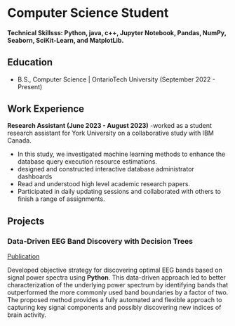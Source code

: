 # Computer Science Student

#### Technical Skillsss: Python, java, c++, Jupyter Notebook, Pandas, NumPy, Seaborn, SciKit-Learn, and MatplotLib.

## Education	        		
- B.S., Computer Science | OntarioTech University (September 2022 - Present)

## Work Experience
**Research Assistant (June 2023 - August 2023)**
-worked as a  student research assistant for York University on a collaborative study with IBM Canada. 
- In this study, we investigated machine learning methods to enhance the database query execution resource estimations.
- designed and constructed interactive database administrator dashboards
- Read and understood high level academic research papers.
- Participated in daily updating sessions and collaborated with others to finish a range of assignments.



## Projects
### Data-Driven EEG Band Discovery with Decision Trees
[Publication](https://www.mdpi.com/1424-8220/22/8/3048)

Developed objective strategy for discovering optimal EEG bands based on signal power spectra using **Python**. This data-driven approach led to better characterization of the underlying power spectrum by identifying bands that outperformed the more commonly used band boundaries by a factor of two. The proposed method provides a fully automated and flexible approach to capturing key signal components and possibly discovering new indices of brain activity.








